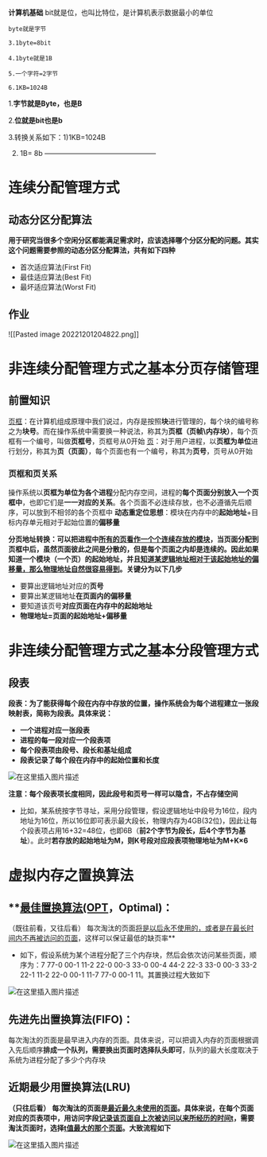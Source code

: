**计算机基础**
    bit就是位，也叫比特位，是计算机表示数据最小的单位

    byte就是字节

    3.1byte=8bit

    4.1byte就是1B

    5.一个字符=2字节

    6.1KB=1024B

   1.**字节就是Byte，也是B**

   2.**位就是bit也是b**

   3.转换关系如下：1)1KB=1024B

   2) 1B= 8b
————————————————

# 连续分配管理方式
## 动态分区分配算法
**用于研究当很多个空闲分区都能满足需求时，应该选择哪个分区分配的问题。其实这个问题需要参照的动态分区分配算法，共有如下四种**
-   首次适应算法(First Fit)
-   最佳适应算法(Best Fit)
-   最坏适应算法(Worst Fit)
## 作业
![[Pasted image 20221201204822.png]]

# 非连续分配管理方式之基本分页存储管理
## 前置知识
<u>页框</u>：在计算机组成原理中我们说过，内存是按照**块**进行管理的，每个块的编号称之为**块号**。而在操作系统中需要换一种说法，称其为**页框（页帧\内存块）**，每个页框有一个编号，叫做**页框号**，页框号从0开始
<u>页</u>：对于用户进程，以**页框为单位**进行划分，称其为**页（页面）**，每个页面也有一个编号，称其为**页号**，页号从0开始
### 页框和页关系
操作系统以**页框为单位为各个进程**分配内存空间，进程的**每个页面分别放入一个页框中**，也即它们是**一一对应的关系**。各个页面不必连续存放，也不必遵循先后顺序，可以放到不相邻的各个页框中
**动态重定位思想**：模块在内存中的**起始地址**+目标内存单元相对于起始位置的**偏移量**

**分页地址转换：可以把进程中<u>所有的页看作一个个连续存放的模块</u>，当页面分配到页框中后，虽然页面彼此之间是分散的，但是每个页面之内却是连续的。因此如果知道一个模块（一个页）的起始地址，并且<u>知道某逻辑地址相对于该起始地址的偏移量，那么物理地址自然很容易得到</u>。关键分为以下几步**

-   要算出逻辑地址对应的**页号**
-   要算出某逻辑地址**在页面内的偏移量**
-   要知道该页号**对应页面在内存中的起始地址**
-   **物理地址=页面的起始地址+偏移量**

# 非连续分配管理方式之基本分段管理方式
## 段表

**段表：为了能获得每个段在内存中存放的位置，操作系统会为每个进程建立一张段映射表，简称为段表。具体来说：**

-   **一个进程对应一张段表**
-   **进程的每一段对应一个段表项**
-   **每个段表项由段号、段长和基址组成**
-   **段表记录了每个段在内存中的起始位置和长度**

![在这里插入图片描述](https://img-blog.csdnimg.cn/966000a06386463d991a90240896f1b4.png?x-oss-process=image/watermark,type_d3F5LXplbmhlaQ,shadow_50,text_Q1NETiBA5b-r5LmQ5rGf5rmW,size_20,color_FFFFFF,t_70,g_se,x_16)

**注意：每个段表项长度相同，因此段号和页号一样可以隐含，不占存储空间**

-   比如，某系统按字节寻址，采用分段管理，假设逻辑地址中段号为16位，段内地址为16位，所以16位即可表示最大段长，物理内存为4GB(32位)，因此让每个段表项占用16+32=48位，也即6B（**前2个字节为段长，后4个字节为基址**）。此时**若存放的起始地址为M，则K号段对应段表项物理地址为M+K×6**

# 虚拟内存之置换算法
## **<u>最佳置换算法(OPT</u>，Optimal)：
（既往前看，又往后看）
每次淘汰的页面<u>将是以后永不使用的，或者是在最长时间内不再被访问的页面</u>，这样可以保证最低的缺页率**
- 如下，假设系统为某个进程分配了三个内存块，然后会依次访问某些页面，顺序为：7 77-0 00-1 11-2 22-0 00-3 33-0 00-4 44-2 22-3 33-0 00-3 33-2 22-1 11-2 22-0 00-1 11-7 77-0 00-1 11。其置换过程大致如下

![在这里插入图片描述](https://img-blog.csdnimg.cn/57f0d5b7149c4732b99b0e98c8393ecd.png?x-oss-process=image/watermark,type_d3F5LXplbmhlaQ,shadow_50,text_Q1NETiBA5b-r5LmQ5rGf5rmW,size_20,color_FFFFFF,t_70,g_se,x_16)
## 先进先出置换算法(FIFO)：
每次淘汰的页面是最早进入内存的页面。具体来说，可以把调入内存的页面根据调入先后顺序**排成一个队列，需要换出页面时选择队头即可**，队列的最大长度取决于系统为进程分配了多少个内存块
## 近期最少用置换算法(LRU)
**（只往后看）**
**每次淘汰的页面是<u>最近最久未使用的页面</u>。具体来说，在每个页面对应的页表项中，用访问字段<u>记录该页面自上次被访问以来所经历的时间t</u>，需要淘汰页面时，选择<u>t值最大的那个页面</u>。大致流程如下**

![在这里插入图片描述](https://img-blog.csdnimg.cn/ffd7eadfef9b4b11be5ab0704968aea0.png?x-oss-process=image/watermark,type_d3F5LXplbmhlaQ,shadow_50,text_Q1NETiBA5b-r5LmQ5rGf5rmW,size_20,color_FFFFFF,t_70,g_se,x_16)